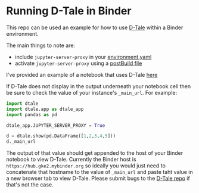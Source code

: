 # Running D-Tale in Binder

This repo can be used an example for how to use [D-Tale](https://github.com/man-group/dtale) within a Binder environment.

The main things to note are:
* include `jupyter-server-proxy` in your [environment.yaml](https://github.com/aschonfeld/dtale-binder/blob/master/environment.yml)
* activate `jupyter-server-proxy` using a [postBuild file](https://github.com/aschonfeld/dtale-binder/blob/master/postBuild)

I've provided an example of a notebook that uses D-Tale [here](https://github.com/aschonfeld/dtale-binder/blob/master/Running_dtale.ipynb)

If D-Tale does not display in the output underneath your notebook cell then be sure to check the value of your instance's `_main_url`. For example:
```python
import dtale
import dtale.app as dtale_app
import pandas as pd

dtale_app.JUPYTER_SERVER_PROXY = True

d = dtale.show(pd.DataFrame([1,2,3,4,5]))
d._main_url
```

The output of that value should get appended to the host of your Binder notebook to view D-Tale.  Currently the Binder host is `https://hub.gke2.mybinder.org` so ideally you would just need to concatenate that hostname to the value of `_main_url` and paste taht value in a new browser tab to view D-Tale.  Please submit bugs to the [D-Tale repo](https://github.com/man-group/dtale) if that's not the case.
